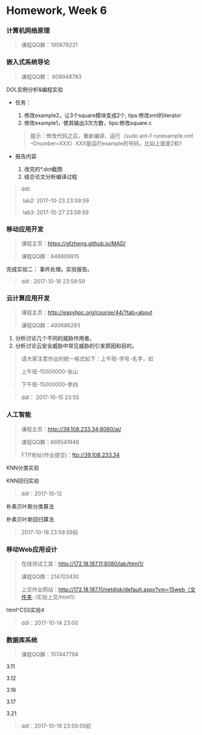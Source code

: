 # Homework, Week 6

### 计算机网络原理

> 课程QQ群：190878221

### 嵌入式系统导论

> 课程QQ群： 608948783

DOL实例分析&编程实验

- 任务：

  1. 修改example2，让3个square模块变成2个, tips:修改xml的iterator
  2. 修改example1，使其输出3次方数，tips:修改square.c

  > 提示：修改代码之后，重新编译、运行（sudo ant–f runexample.xml –Dnumber=XXX）XXX是运行example的号码，比如上面是2和1

- 报告内容

  1. 改完的*.dot截图 
  2. 结合论文分析编译过程

> ddl: 
>
> ​	lab2: 2017-10-23 23:59:59
>
> ​	lab3: 2017-10-27 23:59:59  

### 移动应用开发

> 课程主页：https://gfzheng.github.io/MAD/
>
> 课程QQ群：648809915

完成实验二： 事件处理。实验报告。

> ddl : 2017-10-16 23:59:59

### 云计算应用开发

> 课程主页：http://easyhpc.org/course/44/?tab=about
>
> 课程QQ群：490686293

1. 分析讨论几个不同的威胁作用者。
2. 分析讨论云安全威胁中常见威胁的引发原因和目的。

> 请大家注意作业的统一格式如下：上午班-学号-名字，如
>
> 上午班-15000000-张山
>
> 下午班-15000000-李四

> ddl： 2017-10-15 23:55

### 人工智能

> 课程主页：http://39.108.233.34:8080/ai/
>
> 课程QQ群：669541948
>
> FTP地址(作业提交)：ftp://39.108.233.34

KNN分类实验

KNN回归实验

> ddl：2017-10-12

朴素贝叶斯分类算法

朴素贝叶斯回归算法

> 2017-10-18 23:59:59前

### 移动Web应用设计

> 在线测试工具：http://172.18.187.11:8080/lab/html1/
>
> 课程QQ群：214703430
>
> 上交作业网站：http://172.18.187.11/netdisk/default.aspx?vm=15web（文件夹: /实验上交/html1）

html^CSS实验4

> ddl：2017-10-14 23:00

### 数据库系统

> 课程QQ群：107447794

3.11

3.12

3.16

3.17

3.21

> ddl：2017-10-19 23:59:59前
